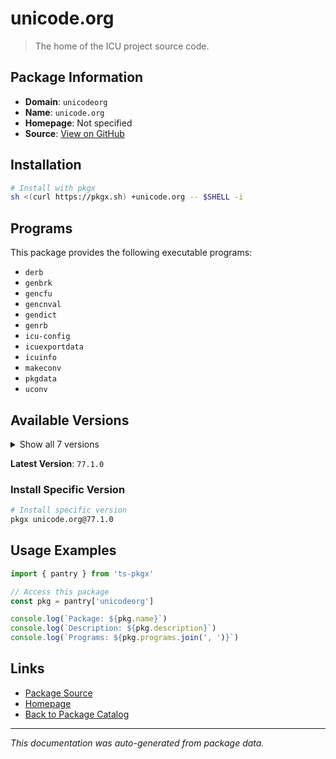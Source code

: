 # unicode.org

> The home of the ICU project source code.

## Package Information

- **Domain**: `unicodeorg`
- **Name**: `unicode.org`
- **Homepage**: Not specified
- **Source**: [View on GitHub](https://github.com/pkgxdev/pantry/tree/main/projects/unicode.org/package.yml)

## Installation

```bash
# Install with pkgx
sh <(curl https://pkgx.sh) +unicode.org -- $SHELL -i
```

## Programs

This package provides the following executable programs:

- `derb`
- `genbrk`
- `gencfu`
- `gencnval`
- `gendict`
- `genrb`
- `icu-config`
- `icuexportdata`
- `icuinfo`
- `makeconv`
- `pkgdata`
- `uconv`

## Available Versions

<details>
<summary>Show all 7 versions</summary>

- `77.1.0`, `76.1.0`, `75.1.0`, `74.2.0`, `74.1.0`
- `73.2.0`, `71.1.0`

</details>

**Latest Version**: `77.1.0`

### Install Specific Version

```bash
# Install specific version
pkgx unicode.org@77.1.0
```

## Usage Examples

```typescript
import { pantry } from 'ts-pkgx'

// Access this package
const pkg = pantry['unicodeorg']

console.log(`Package: ${pkg.name}`)
console.log(`Description: ${pkg.description}`)
console.log(`Programs: ${pkg.programs.join(', ')}`)
```

## Links

- [Package Source](https://github.com/pkgxdev/pantry/tree/main/projects/unicode.org/package.yml)
- [Homepage](#)
- [Back to Package Catalog](../package-catalog.md)

---

*This documentation was auto-generated from package data.*
